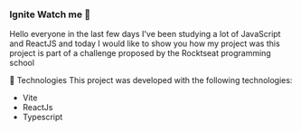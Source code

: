 ### Ignite Watch me 🚀

<p>Hello everyone in the last few days I've been studying a lot of JavaScript and ReactJS and today I would like to show you how my project was
this project is part of a challenge proposed by the Rocktseat programming school</p>

🚀 Technologies
This project was developed with the following technologies:

- Vite
- ReactJs
- Typescript
